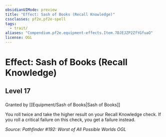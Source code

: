 ```yaml
---
obsidianUIMode: preview
title: "Effect: Sash of Books (Recall Knowledge)"
cssclasses: pf2e,pf2e-spell
tags:
  - trait/
aliases: "Compendium.pf2e.equipment-effects.Item.7DJEJZP2ZfYGfuaO"
license: OGL
---
```

# Effect: Sash of Books (Recall Knowledge)
## Level 17
### 






Granted by [[Equipment/Sash of Books|Sash of Books]]

You roll twice and take the higher result on your Recall Knowledge check. If you roll a critical failure on this check, you get a failure instead.

*Source: Pathfinder #192: Worst of All Possible Worlds*
*OGL*